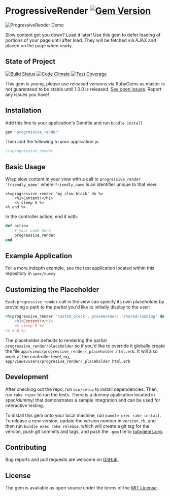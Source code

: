 # ProgressiveRender [![Gem Version](https://badge.fury.io/rb/progressive_render.svg)](http://badge.fury.io/rb/progressive_render) #

![ProgressiveRender Demo](http://g.recordit.co/s4EYYte2sC.gif) 

Slow content got you down? Load it later! Use this gem to defer loading of portions of your page until after load. They will be fetched via AJAX and placed on the page when ready.

## State of Project ##
[![Build Status](https://travis-ci.org/johnsonj/progressive_render.svg?branch=master)](https://travis-ci.org/johnsonj/progressive_render) [![Code Climate](https://codeclimate.com/github/johnsonj/progressive_load/badges/gpa.svg)](https://codeclimate.com/github/johnsonj/progressive_load) [![Test Coverage](https://codeclimate.com/github/johnsonj/progressive_load/badges/coverage.svg)](https://codeclimate.com/github/johnsonj/progressive_load/coverage)

This gem is young, please use released versions via RubyGems as master is not guarenteed to be stable until 1.0.0 is released. [See open issues](https://github.com/johnsonj/progressive_render/issues). Report any issues you have!

## Installation ##

Add this line to your application's Gemfile and run `bundle install`

```ruby
gem 'progressive_render'
```

Then add the following to your application.js:

```javascript
//=progressive_render
```

## Basic Usage ##

Wrap slow content in your view with a call to `progressive_render 'friendly_name'` where `friendly_name` is an identifier unique to that view:

```erb
<%=progressive_render 'my_slow_block' do %>
	<h1>Content!</h1>
	<% sleep 5 %>
<% end %>
```

In the controller action, end it with:

```ruby
def action
    # your code here
    progressive_render
end
```

## Example Application ##

For a more indepth example, see the test application located within this repository in `spec/dummy`

## Customizing the Placeholder ##

Each `progressive_render` call in the view can specify its own placeholder by providing a path to the partial you'd like to initially display to the user:

```ruby
<%=progressive_render 'custom_block', placeholder: 'shared/loading' do %>
	<h1>Content!</h1>
	<% sleep 5 %>
<% end %>
```

The placeholder defaults to rendering the partial `progressive_render/placeholder` so if you'd like to override it globally create the file `app/views/progressive_render/_placeholder.html.erb`. It will also work at the controller level, eg, `app/views/users/progresive_render/_placeholder.html.erb`

## Development ##

After checking out the repo, run `bin/setup` to install dependencies. Then, run `rake rspec` to run the tests. There is a dummy application located in spec/dummy/ that demonstrates a sample integration and can be used for interactive testing.

To install this gem onto your local machine, run `bundle exec rake install`. To release a new version, update the version number in `version.rb`, and then run `bundle exec rake release`, which will create a git tag for the version, push git commits and tags, and push the `.gem` file to [rubygems.org](https://rubygems.org).

## Contributing ##

Bug reports and pull requests are welcome on [GitHub](https://github.com/johnsonj/progressive_render). 

## License ##

The gem is available as open source under the terms of the [MIT License](http://opensource.org/licenses/MIT).
